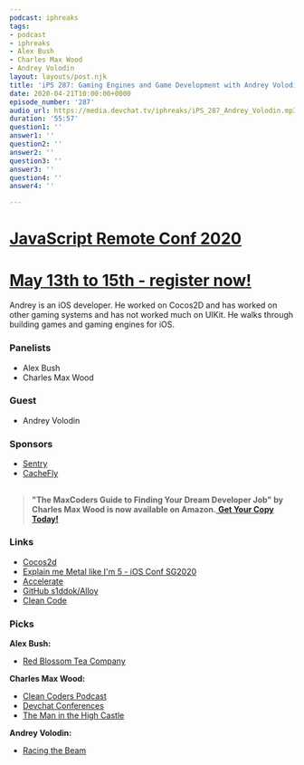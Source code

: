 ```yaml
---
podcast: iphreaks
tags:
- podcast
- iphreaks
- Alex Bush
- Charles Max Wood
- Andrey Volodin
layout: layouts/post.njk
title: 'iPS 287: Gaming Engines and Game Development with Andrey Volodin'
date: 2020-04-21T10:00:00+0000
episode_number: '287'
audio_url: https://media.devchat.tv/iphreaks/iPS_287_Andrey_Volodin.mp3
duration: '55:57'
question1: ''
answer1: ''
question2: ''
answer2: ''
question3: ''
answer3: ''
question4: ''
answer4: ''

---
```

# [JavaScript Remote Conf 2020](https://devchat.tv/conferences/javascript-remote-2020/ "JavaScript Remote Conf 2020")

# [May 13th to 15th - register now!](https://devchat.tv/conferences/javascript-remote-2020/ "JavaScript Remote Conf 2020")

Andrey is an iOS developer. He worked on Cocos2D and has worked on other gaming systems and has not worked much on UIKit. He walks through building games and gaming engines for iOS.

### **Panelists**

* Alex Bush
* Charles Max Wood

### **Guest**

* Andrey Volodin

### **Sponsors**

* [Sentry](http://sentry.io/)
* [CacheFly](https://www.cachefly.com/)

## 

> **"The MaxCoders Guide to Finding Your Dream Developer Job" by Charles Max Wood is now available on Amazon.**[ **Get Your Copy Today!**](https://www.amazon.com/gp/product/B081MBL5C9/ref=as_li_ss_tl?ie=UTF8&linkCode=sl1&tag=devchattv-20&linkId=9d61363241636e2546ef46abba198746&language=en_US)

### **Links**

* [Cocos2d](http://cocos2d.org/)
* [Explain me Metal like I'm 5 - iOS Conf SG2020](https://www.youtube.com/watch?v=zXBEJzAaHY8)
* [Accelerate](https://developer.apple.com/documentation/accelerate)
* [GitHub s1ddok/Alloy](https://github.com/s1ddok/Alloy)
* [Clean Code](https://www.amazon.com/Clean-Code-Handbook-Software-Craftsmanship/dp/0132350882/ref=sr_1_2?keywords=clean+code&qid=1580857512&sr=8-2)

### **Picks**

**Alex Bush:**

* [Red Blossom Tea Company](https://redblossomtea.com/)

**Charles Max Wood:**

* [Clean Coders Podcast](https://devchat.tv/clean-coders/)
* [Devchat Conferences](https://devchat.tv/conferences/)
* [The Man in the High Castle](https://www.imdb.com/title/tt1740299/)

**Andrey Volodin:**

* [Racing the Beam](https://www.amazon.com/Racing-Beam-Computer-Platform-Studies/dp/026201257X)